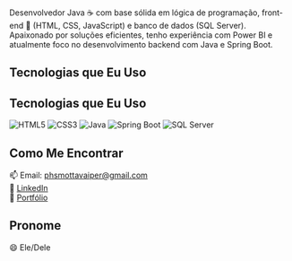  Desenvolvedor Java ☕ com base sólida em lógica de programação, front-end 🎨 (HTML, CSS, JavaScript) e banco de dados (SQL Server).
Apaixonado por soluções eficientes, tenho experiência com Power BI e atualmente foco no desenvolvimento backend com Java e Spring Boot.


## Tecnologias que Eu Uso  
## Tecnologias que Eu Uso

<p>
  <img src="https://img.icons8.com/color/48/000000/html-5.png" alt="HTML5" title="HTML5 - Estrutura e marcação de páginas web" />
  <img src="https://img.icons8.com/color/48/000000/css3.png" alt="CSS3" title="CSS3 - Estilização e responsividade de interfaces" />
  <img src="https://img.icons8.com/color/48/000000/java-coffee-cup-logo.png" alt="Java" title="Java - Programação orientada a objetos para back-end e aplicações corporativas" />
  <img src="https://img.icons8.com/fluency/48/spring-logo.png" alt="Spring Boot" title="Spring Boot - Framework para desenvolvimento de aplicações Java com agilidade e robustez" />
  <img src="https://img.icons8.com/color/48/000000/microsoft-sql-server.png" alt="SQL Server" title="SQL Server - Banco de dados relacional para armazenamento e análise de dados" />
  



## Como Me Encontrar  
📫 Email: phsmottavaiper@gmail.com  
💼 [LinkedIn](https://www.linkedin.com/in/seu-usuario)  
🚀 [Portfólio](https://seu-portfolio.com)

## Pronome  
😄 Ele/Dele
